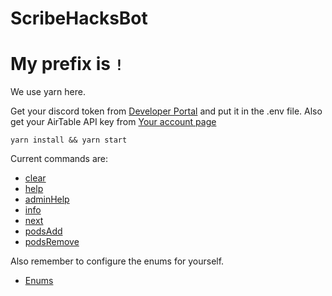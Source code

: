# ScribeHacksBot
# My prefix is `!`

We use yarn here.

Get your discord token from [Developer Portal](https://discord.com/developers/applications) and put it in the .env file.
Also get your AirTable API key from [Your account page](https://airtable.com/account)

`yarn install && yarn start`


Current commands are:
- [clear](https://github.com/ScribeHacks/Hackathon-Bot/blob/main/src/commands/clear.command.ts)
- [help](https://github.com/ScribeHacks/Hackathon-Bot/blob/main/src/commands/help.command.ts)
- [adminHelp](https://github.com/ScribeHacks/Hackathon-Bot/blob/main/src/commands/clear.command.ts)
- [info](https://github.com/ScribeHacks/Hackathon-Bot/blob/main/src/commands/info.command.ts)
- [next](https://github.com/ScribeHacks/Hackathon-Bot/blob/main/src/commands/next.command.ts)
- [podsAdd](https://github.com/ScribeHacks/Hackathon-Bot/blob/main/src/commands/clear.command.ts)
- [podsRemove](https://github.com/ScribeHacks/Hackathon-Bot/blob/main/src/commands/clear.command.ts)

Also remember to configure the enums for yourself.
- [Enums](https://github.com/ScribeHacks/Hackathon-Bot/tree/main/src/enum)
